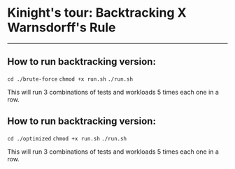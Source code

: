 # Kinight's tour: Backtracking X Warnsdorff's Rule


---


## How to run backtracking version:

`cd ./brute-force`
`chmod +x run.sh`
`./run.sh`

This will run 3 combinations of tests and workloads 5 times each one in a row.

## How to run backtracking version:

`cd ./optimized`
`chmod +x run.sh`
`./run.sh`

This will run 3 combinations of tests and workloads 5 times each one in a row.

